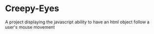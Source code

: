# Creepy-Eyes
A project displaying the javascript ability to have an html object follow a user's mouse movement
